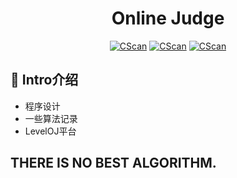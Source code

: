 # <h1 align="center" >Online Judge</h1>
<p align="center">
    <a href="https://github.com/Cuerz/CScan"><img alt="CScan" src="https://img.shields.io/github/stars/Cuerz/School-Project?style=plastic"></a>
    <a href="https://github.com/Cuerz/CScan"><img alt="CScan" src="https://img.shields.io/badge/C++-blue"></a>
    <a href="https://github.com/Cuerz/CScan"><img alt="CScan" src="https://img.shields.io/badge/CScan-success"></a>
</p>

## 🎸 Intro介绍
- 程序设计
- 一些算法记录
- LevelOJ平台

## THERE IS NO BEST ALGORITHM.
